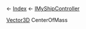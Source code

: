← [Index](Api-Index) ← [IMyShipController](Sandbox.ModAPI.Ingame.IMyShipController)

[Vector3D](VRageMath.Vector3D) CenterOfMass